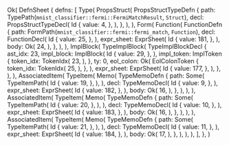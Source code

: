 Ok(
    DefnSheet {
        defns: [
            Type(
                PropsStruct(
                    PropsStructTypeDefn {
                        path: TypePath(`mnist_classifier::fermi::FermiMatchResult`, `Struct`),
                        decl: PropsStructTypeDecl(
                            Id {
                                value: 4,
                            },
                        ),
                    },
                ),
            ),
            Form(
                Function(
                    FunctionDefn {
                        path: FormPath(`mnist_classifier::fermi::fermi_match`, `Function`),
                        decl: FunctionDecl(
                            Id {
                                value: 25,
                            },
                        ),
                        expr_sheet: ExprSheet(
                            Id {
                                value: 181,
                            },
                        ),
                        body: Ok(
                            24,
                        ),
                    },
                ),
            ),
            ImplBlock(
                TypeImplBlock(
                    TypeImplBlockDecl {
                        ast_idx: 23,
                        impl_block: ImplBlock(
                            Id {
                                value: 29,
                            },
                        ),
                        impl_token: ImplToken {
                            token_idx: TokenIdx(
                                23,
                            ),
                        },
                        ty: 0,
                        eol_colon: Ok(
                            EolColonToken {
                                token_idx: TokenIdx(
                                    25,
                                ),
                            },
                        ),
                        expr_sheet: ExprSheet(
                            Id {
                                value: 177,
                            },
                        ),
                    },
                ),
            ),
            AssociatedItem(
                TypeItem(
                    Memo(
                        TypeMemoDefn {
                            path: Some(
                                TypeItemPath(
                                    Id {
                                        value: 19,
                                    },
                                ),
                            ),
                            decl: TypeMemoDecl(
                                Id {
                                    value: 9,
                                },
                            ),
                            expr_sheet: ExprSheet(
                                Id {
                                    value: 182,
                                },
                            ),
                            body: Ok(
                                16,
                            ),
                        },
                    ),
                ),
            ),
            AssociatedItem(
                TypeItem(
                    Memo(
                        TypeMemoDefn {
                            path: Some(
                                TypeItemPath(
                                    Id {
                                        value: 20,
                                    },
                                ),
                            ),
                            decl: TypeMemoDecl(
                                Id {
                                    value: 10,
                                },
                            ),
                            expr_sheet: ExprSheet(
                                Id {
                                    value: 183,
                                },
                            ),
                            body: Ok(
                                16,
                            ),
                        },
                    ),
                ),
            ),
            AssociatedItem(
                TypeItem(
                    Memo(
                        TypeMemoDefn {
                            path: Some(
                                TypeItemPath(
                                    Id {
                                        value: 21,
                                    },
                                ),
                            ),
                            decl: TypeMemoDecl(
                                Id {
                                    value: 11,
                                },
                            ),
                            expr_sheet: ExprSheet(
                                Id {
                                    value: 184,
                                },
                            ),
                            body: Ok(
                                17,
                            ),
                        },
                    ),
                ),
            ),
        ],
    },
)